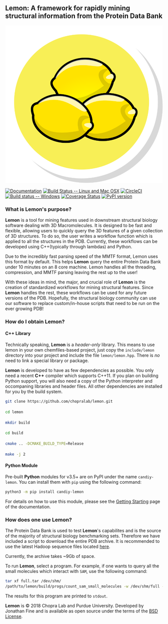 ## Lemon:  A framework for rapidly mining structural information from the Protein Data Bank

![Logo](doc/icon.svg)

[![Documentation](https://img.shields.io/badge/docs-latest-brightgreen.svg)](http://chopralab.github.io/lemon)
[![Build Status -- Linux and Mac OSX](https://travis-ci.org/chopralab/lemon.svg?branch=master)](https://travis-ci.org/chopralab/lemon)
[![CircleCI](https://circleci.com/gh/chopralab/lemon.svg?style=svg)](https://circleci.com/gh/chopralab/lemon)
[![Build status -- Windows](https://ci.appveyor.com/api/projects/status/gsbuqupcn2598l4d/branch/master?svg=true)](https://ci.appveyor.com/project/frodofine/lemon/branch/master)
[![Coverage Status](https://coveralls.io/repos/github/chopralab/lemon/badge.svg?branch=master)](https://coveralls.io/github/chopralab/lemon?branch=master)
[![PyPI version](https://badge.fury.io/py/candiy-lemon.svg)](https://badge.fury.io/py/candiy-lemon)

### What is Lemon's purpose?

**Lemon** is a tool for mining features used in downstream structural biology software dealing with 3D Macromolecules.  It is designed to be fast and flexible, allowing users to quickly query the 3D features of a given collection of 3D structures.  To do so, the user writes a workflow function which is applied to all the structures in the PDB. Currently, these workflows can be developed using C++(typically through lambdas) and Python.

Due to the incredibly fast parsing speed of the MMTF format, Lemon uses this format by default.  This helps **Lemon** query the entire Protein Data Bank under 10 minutes on an 8 core machine. Lemon handles all the threading, compression, and MMTF parsing leaving the rest up to the user!

With these ideas in mind, the major, and crucial role of **Lemon** is the creation of standardized workflows for mining structural features. Since **Lemon** handles the rest, these workflows can be used for any future versions of the PDB. Hopefully, the structural biology community can use our software to replace custom/in-house scripts that need to be run on the ever growing PDB!

### How do I obtain Lemon?

#### C++ Library

Technically speaking, **Lemon** is a *header-only* library. This means to use lemon in your own chemfiles-based project, just copy the `include/lemon` directory into your project and include the file `lemon/lemon.hpp`. There is *no* need to link a special library or package.

**Lemon** is developed to have as few dependencies as possible. You only need a recent **C++** compiler which supports C++11. If you plan on building Python support, you will also need a copy of the Python interpreter and occompaning libraries and header files. All other dependencies are installed for you by the build system.

```bash
git clone https://github.com/chopralab/lemon.git

cd lemon

mkdir build

cd build

cmake .. -DCMAKE_BUILD_TYPE=Release

make -j 2

```

#### Python Module

Pre-built **Python** modules for v3.5+ are on PyPI under the name `candiy-lemon`. You can install them with `pip` using the following command:

```bash
python3 -m pip install candiy-lemon
```

For details on how to use this module, please see the [Getting Starting](https://chopralab.github.io/lemon/latest/getting_started.html#using-the-pypi-pip-package) page of the documentation.

### How does one use Lemon?

The Protein Data Bank is used to test **Lemon**'s capabilites and is the source of the majority of structural biology benchmarking sets.  Therefore we have included a script to download the entire PDB archive.  It is recommended to use the latest Hadoop sequence files located [here](https://mmtf.rcsb.org/v1.0/hadoopfiles/full.tar).

Currently, the archive takes ~9Gb of space.

To run **Lemon**, select a program. For example, if one wants to query all the small molecules which interact with `SAM`, use the following command:

```bash
tar xf full.tar /dev/shm/
/path/to/lemon/build/progs/count_sam_small_molecules -w /dev/shm/full -n <number of cores>
```

The results for this program are printed to `stdout`.

**Lemon** is &copy; 2018 Chopra Lab and Purdue University. Developed by Jonathan Fine and is available as open source under the terms of the [BSD License](http://opensource.org/licenses/BSD). 

